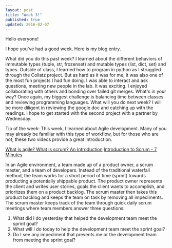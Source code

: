 ```yaml
---
layout: post
title: "Week 3!"
published: true
updated: 2016-02-07
---
```


Hello everyone! 

I hope you've had a good week. Here is my blog entry.

What did you do this past week?
	I learned about the different behaviors of immutable types (tuple, str, frozenset) and mutable types (list, dict, set) and types. Outside of class, I learned how to program in python as I struggled through the Collatz project. But as hard as it was for me, it was also one of the most fun projects I had fun doing. I was able to interact and ask questions, meeting new people in the lab. It was exciting. I enjoyed collaborating with others and bonding over failed git merges.
What's in your way?
	Once again, my biggest challenge is balancing time between classes and reviewing programming languages. 
What will you do next week?
	I will be more diligent in reviewing the google doc and catching up with the readings. I hope to get started with the second project with a partner by Wednesday. 

Tip of the week: 
This week, I learned about Agile development. Many of you may already be familiar with this type of workflow, but for those who are not, these two videos provide a great introduction.

[What is agile? What is scrum? An Introduction](https://youtu.be/0iA8uPieRF0)
[Introduction to Scrum - 7 Minutes](https://youtu.be/9TycLR0TqFA)

In an Agile environment, a team made up of a product owner, a scrum master, and a team of developers. Instead of the traditional waterfall method, the team works for a short period of time (sprint) towards producting a potentially shippable product. The product owner represents the client and writes user stories, goals the client wants to accomplish, and prioritzes them on a product backlog. The scrum master then takes this product backlog and keeps the team on task by removing all impediments. The scrum master keeps track of the team through quick daily scrum meetings where team members answer three questions:
1) What did I do yesterday that helped the development team meet the sprint goal?
2) What will I do today to help the development team meet the sprint goal?
3) Do I see any impediment that prevents me or the development team from meeting the sprint goal?
